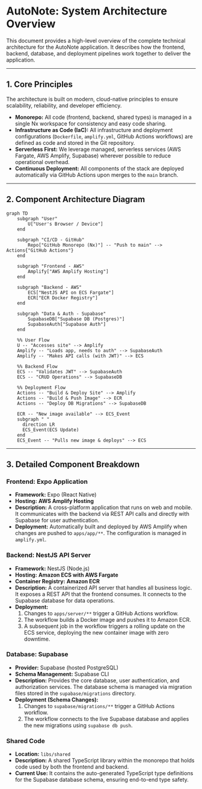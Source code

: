 # AutoNote: System Architecture Overview

This document provides a high-level overview of the complete technical architecture for the AutoNote application. It describes how the frontend, backend, database, and deployment pipelines work together to deliver the application.

---

## **1. Core Principles**

The architecture is built on modern, cloud-native principles to ensure scalability, reliability, and developer efficiency.
- **Monorepo:** All code (frontend, backend, shared types) is managed in a single Nx workspace for consistency and easy code sharing.
- **Infrastructure as Code (IaC):** All infrastructure and deployment configurations (`Dockerfile`, `amplify.yml`, GitHub Actions workflows) are defined as code and stored in the Git repository.
- **Serverless First:** We leverage managed, serverless services (AWS Fargate, AWS Amplify, Supabase) wherever possible to reduce operational overhead.
- **Continuous Deployment:** All components of the stack are deployed automatically via GitHub Actions upon merges to the `main` branch.

---

## **2. Component Architecture Diagram**

```mermaid
graph TD
    subgraph "User"
        U["User's Browser / Device"]
    end

    subgraph "CI/CD - GitHub"
        Repo["GitHub Monorepo (Nx)"] -- "Push to main" --> Actions{"GitHub Actions"}
    end

    subgraph "Frontend - AWS"
        Amplify["AWS Amplify Hosting"]
    end

    subgraph "Backend - AWS"
        ECS["NestJS API on ECS Fargate"]
        ECR["ECR Docker Registry"]
    end

    subgraph "Data & Auth - Supabase"
        SupabaseDB["Supabase DB (Postgres)"]
        SupabaseAuth["Supabase Auth"]
    end

    %% User Flow
    U -- "Accesses site" --> Amplify
    Amplify -- "Loads app, needs to auth" --> SupabaseAuth
    Amplify -- "Makes API calls (with JWT)" --> ECS

    %% Backend Flow
    ECS -- "Validates JWT" --> SupabaseAuth
    ECS -- "CRUD Operations" --> SupabaseDB

    %% Deployment Flow
    Actions -- "Build & Deploy Site" --> Amplify
    Actions -- "Build & Push Image" --> ECR
    Actions -- "Deploy DB Migrations" --> SupabaseDB
    
    ECR -- "New image available" --> ECS_Event
    subgraph " "
      direction LR
      ECS_Event(ECS Update)
    end
    ECS_Event -- "Pulls new image & deploys" --> ECS
```

---

## **3. Detailed Component Breakdown**

### **Frontend: Expo Application**
- **Framework:** Expo (React Native)
- **Hosting:** **AWS Amplify Hosting**
- **Description:** A cross-platform application that runs on web and mobile. It communicates with the backend via REST API calls and directly with Supabase for user authentication.
- **Deployment:** Automatically built and deployed by AWS Amplify when changes are pushed to `apps/app/**`. The configuration is managed in `amplify.yml`.

### **Backend: NestJS API Server**
- **Framework:** NestJS (Node.js)
- **Hosting:** **Amazon ECS with AWS Fargate**
- **Container Registry:** **Amazon ECR**
- **Description:** A containerized API server that handles all business logic. It exposes a REST API that the frontend consumes. It connects to the Supabase database for data operations.
- **Deployment:**
    1. Changes to `apps/server/**` trigger a GitHub Actions workflow.
    2. The workflow builds a Docker image and pushes it to Amazon ECR.
    3. A subsequent job in the workflow triggers a rolling update on the ECS service, deploying the new container image with zero downtime.

### **Database: Supabase**
- **Provider:** Supabase (hosted PostgreSQL)
- **Schema Management:** Supabase CLI
- **Description:** Provides the core database, user authentication, and authorization services. The database schema is managed via migration files stored in the `supabase/migrations` directory.
- **Deployment (Schema Changes):**
    1. Changes to `supabase/migrations/**` trigger a GitHub Actions workflow.
    2. The workflow connects to the live Supabase database and applies the new migrations using `supabase db push`.

### **Shared Code**
- **Location:** `libs/shared`
- **Description:** A shared TypeScript library within the monorepo that holds code used by both the frontend and backend.
- **Current Use:** It contains the auto-generated TypeScript type definitions for the Supabase database schema, ensuring end-to-end type safety. 